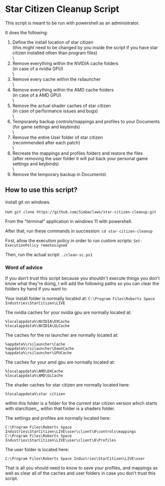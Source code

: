 # Star Citizen Cleanup Script

This script is meant to be run with powershell as an administrator.

It does the following:

1. Define the install location of star citizen\
  (this might need to be changed by you inside the script if you have star citizen installed othen than program files)\
\
4. Remove everything within the NVIDIA cache folders\
  (in case of a nvidia GPU)\
\
7. Remove every cache within the rsilauncher\
      \
9. Remove everything within the AMD cache folders\
  (in case of a AMD GPU)\
\
11. Remove the actual shader caches of star citizen\
  (in case of performance issues and bugs)\
\
13. Temporarely backup controls/mappings and profiles to your Documents\
  (for game settings and keybinds)\
\
16. Remove the entire User folder of star citizen\
  (recommended after each patch)\
\
18. Recreate the mappings and profiles folders and restore the files\
  (after removing the user folder it will put back your personal game settings and keybinds)\
\
20. Remove the temporary backup in Documents\

## How to use this script?

install git on windows.

run:
```git clone https://github.com/Simbaclaws/star-citizen-cleanup.git```

From the "terminal" application in windows 11 with powershell.

After that, run these commands in succession:
```cd star-citizen-cleanup```

First, allow the execution policy in order to run custom scripts:
```Set-ExecutionPolicy remotesigned```

Then, run the actual script:
```./clean-sc.ps1```


### Word of advice

If you don't trust this script because you shouldn't execute things you don't know what they're doing, I will add the following paths so you can clear the folders by hand if you want to:

Your install folder is normally located at:
```C:\Program Files\Roberts Space Industries\StarCitizen\LIVE```

The nvidia caches for your nvidia gpu are normally located at:
```
%localappdata%\NVIDIA\DXCache
%localappdata%\NVIDIA\GLCache
```

The caches for the rsi launcher are normally located at:
```
%appdata%\rsilauncher\Cache
%appdata%\rsilauncher\DawnCache
%appdata%\rsilauncher\GPUCache
```

The caches for your amd gpu are normally located at:
```
%localappdata%\AMD\DXCache
%localappdata%\AMD\GLCache
```

The shader caches for star citizen are normally located here:
```
%localappdata%\star citizen
```
within this folder is a folder for the current star citizen version which starts with starcitizen_, within that folder is a shaders folder.

The settings and profiles are normally located here:
```
C:\Program Files\Roberts Space Industries\StarCitizen\LIVE\user\client\0\controls\mappings
C:\Program Files\Roberts Space Industries\StarCitizen\LIVE\user\client\0\Profiles
```

The user folder is located here:
```
C:\Program Files\Roberts Space Industries\StarCitizen\LIVE\user
```

That is all you should need to know to save your profiles, and mappings as well as clear all of the caches and user folders in case you don't trust this script.

